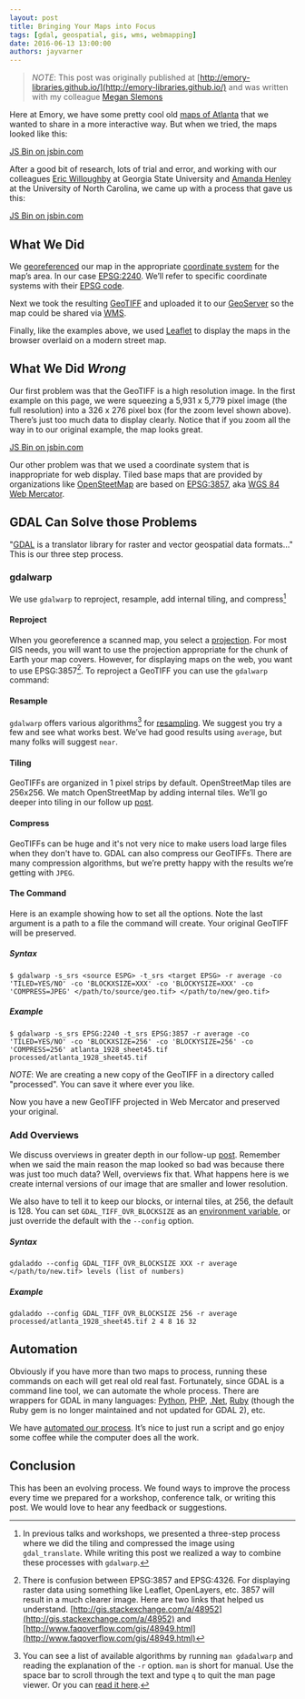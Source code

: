 ```yaml
---
layout: post
title: Bringing Your Maps into Focus
tags: [gdal, geospatial, gis, wms, webmapping]
date: 2016-06-13 13:00:00
authors: jayvarner
---
```

>_NOTE_: This post was originally published at [http://emory-libraries.github.io/](http://emory-libraries.github.io/) and was written with my colleague [Megan Slemons](http://digitalscholarship.emory.edu/about/people/slemons-megan.html)

Here at Emory, we have some pretty cool old [maps of Atlanta](http://www.digitalgallery.emory.edu/luna/servlet/view/all/where/Atlanta?sort=title%2Cpage_no_%2Ccity%2Cdate) that we wanted to share in a more interactive way. But when we tried, the maps looked like this:

<a class="jsbin-embed" href="http://jsbin.com/howitu/1/embed?output&height=500px">JS Bin on jsbin.com</a>
<script src="http://static.jsbin.com/js/embed.min.js?3.35.12"></script>

After a good bit of research, lots of trial and error, and working with our colleagues [Eric Willoughby](http://library.gsu.edu/profile/eric-willoughby/) at Georgia State University and [Amanda Henley](https://twitter.com/gislibrarian) at the University of North Carolina, we came up with a process that gave us this:

<a class="jsbin-embed" href="http://jsbin.com/gekulo/2/embed?output&height=500px">JS Bin on jsbin.com</a>
<script src="http://static.jsbin.com/js/embed.min.js?3.35.12"></script>


## What We Did
We [georeferenced](https://en.wikipedia.org/wiki/Georeference) our map in the appropriate [coordinate system](https://en.wikipedia.org/wiki/Coordinate_system) for the map’s area. In our case [EPSG:2240](http://spatialreference.org/ref/epsg/2240/). We’ll refer to specific coordinate systems with their [EPSG code](https://en.wikipedia.org/wiki/International_Association_of_Oil_%26_Gas_Producers#European_Petroleum_Survey_Group).

Next we took the resulting [GeoTIFF](https://en.wikipedia.org/wiki/GeoTIFF) and uploaded it to our [GeoServer](http://geoserver.org) so the map could be shared via [WMS](https://en.wikipedia.org/wiki/Web_Map_Service).

Finally, like the examples above, we used [Leaflet](http://leafletjs.com/) to display the maps in the browser overlaid on a modern street map.

## What We Did *Wrong*
Our first problem was that the GeoTIFF is a high resolution image. In the first example on this page, we were squeezing a 5,931 x 5,779 pixel image (the full resolution) into a 326 x 276 pixel box (for the zoom level shown above). There’s just too much data to display clearly. Notice that if you zoom all the way in to our original example, the map looks great.

<a class="jsbin-embed" href="http://jsbin.com/jinure/embed?output&height=500px">JS Bin on jsbin.com</a>
<script src="http://static.jsbin.com/js/embed.min.js?3.35.12"></script>

Our other problem was that we used a coordinate system that is inappropriate for web display. Tiled base maps that are provided by organizations like [OpenSteetMap](http://www.openstreetmap.org/about) are based on [EPSG:3857](http://spatialreference.org/ref/sr-org/7483/), aka [WGS 84  Web Mercator](https://en.wikipedia.org/wiki/Web_Mercator#EPSG:3857).

## GDAL Can Solve those Problems
"[GDAL](http://www.gdal.org/) is a translator library for raster and vector geospatial data formats..." This is our three step process.

### gdalwarp
We use `gdalwarp` to reproject, resample, add internal tiling, and compress[^fewer]

[^fewer]: In previous talks and workshops, we presented a three-step process where we did the tiling and compressed the image using `gdal_translate`. While writing this post we realized a way to combine these processes with `gdalwarp`.

#### Reproject
When you georeference a scanned map, you select a [projection](https://en.wikipedia.org/wiki/Map_projection). For most GIS needs, you will want to use the projection appropriate for the chunk of Earth your map covers. However, for displaying maps on the web, you want to use EPSG:3857[^whcihcode]. To reproject a GeoTIFF you can use the `gdalwarp` command:

[^whcihcode]:There is confusion between EPSG:3857 and EPSG:4326. For displaying raster data using something like Leaflet, OpenLayers, etc. 3857 will result in a much clearer image. Here are two links that helped us understand. [http://gis.stackexchange.com/a/48952](http://gis.stackexchange.com/a/48952) and [http://www.faqoverflow.com/gis/48949.html](http://www.faqoverflow.com/gis/48949.html)

#### Resample
`gdalwarp` offers various algorithms[^man] for [resampling](https://en.wikipedia.org/wiki/Image_scaling). We suggest you try a few and see what works best. We’ve had good results using `average`, but many folks will suggest `near`.

[^man]: You can see a list of available algorithms by running `man gdadalwarp` and reading the explanation of the `-r` option. `man` is short for manual. Use the space bar to scroll through the text and type `q` to quit the man page viewer. Or you can [read it here](http://www.gdal.org/gdalwarp.html).

#### Tiling
GeoTIFFs are organized in 1 pixel strips by default. OpenStreetMap tiles are 256x256. We match OpenStreetMap by adding internal tiles. We’ll go deeper into tiling in our follow up [post](/2016/06/13/an-overview-of-overviews).

#### Compress
GeoTIFFs can be huge and it's not very nice to make users load large files when they don't have to. GDAL can also compress our GeoTIFFs. There are many compression algorithms, but we’re pretty happy with the results we’re getting with `JPEG`.

#### The Command
Here is an example showing how to set all the options. Note the last argument is a path to a file the command will create. Your original GeoTIFF will be preserved.

##### Syntax
~~~shell
$ gdalwarp -s_srs <source ESPG> -t_srs <target EPSG> -r average -co 'TILED=YES/NO' -co 'BLOCKXSIZE=XXX' -co 'BLOCKYSIZE=XXX' -co 'COMPRESS=JPEG' </path/to/source/geo.tif> </path/to/new/geo.tif>
~~~

##### Example
~~~shell
$ gdalwarp -s_srs EPSG:2240 -t_srs EPSG:3857 -r average -co 'TILED=YES/NO' -co 'BLOCKXSIZE=256' -co 'BLOCKYSIZE=256' -co 'COMPRESS=256' atlanta_1928_sheet45.tif processed/atlanta_1928_sheet45.tif
~~~
_NOTE_: We are creating a new copy of the GeoTIFF in a directory called "processed". You can save it where ever you like.

Now you have a new GeoTIFF projected in Web Mercator and preserved your original.

### Add Overviews
We discuss overviews in greater depth in our follow-up [post](/2016/06/13/an-overview-of-overviews). Remember when we said the main reason the map looked so bad was because there was just too much data? Well, overviews fix that. What happens here is we create internal versions of our image that are smaller and lower resolution.

We also have to tell it to keep our blocks, or internal tiles, at 256, the default is 128. You can set `GDAL_TIFF_OVR_BLOCKSIZE` as an [environment variable](https://help.ubuntu.com/community/EnvironmentVariables), or just override the default with the `--config` option.

##### Syntax
~~~shell
gdaladdo --config GDAL_TIFF_OVR_BLOCKSIZE XXX -r average </path/to/new.tif> levels (list of numbers)
~~~

##### Example
```shell
gdaladdo --config GDAL_TIFF_OVR_BLOCKSIZE 256 -r average processed/atlanta_1928_sheet45.tif 2 4 8 16 32
```

## Automation
Obviously if you have more than two maps to process, running these commands on each will get real old real fast. Fortunately, since GDAL is a command line tool, we can automate the whole process. There are wrappers for GDAL in many languages: [Python](https://pcjericks.github.io/py-gdalogr-cookbook/), [PHP](https://github.com/geonef/php5-gdal), [.Net](https://gdalnet.codeplex.com/), [Ruby](https://github.com/zhm/gdal-ruby) (though the Ruby gem is no longer maintained and not updated for GDAL 2), etc.

We have [automated our process](https://github.com/zhm/gdal-ruby). It’s nice to just run a script and go enjoy some coffee while the computer does all the work.

## Conclusion
This has been an evolving process. We found ways to improve the process every time we prepared for a workshop, conference talk, or writing this post. We would love to hear any feedback or suggestions.
